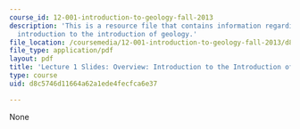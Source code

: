 ```yaml
---
course_id: 12-001-introduction-to-geology-fall-2013
description: 'This is a resource file that contains information regarding overview:
  introduction to the introduction of geology.'
file_location: /coursemedia/12-001-introduction-to-geology-fall-2013/d8c5746d11664a62a1ede4fecfca6e37_MIT12_001F13_Lecture1slides.pdf
file_type: application/pdf
layout: pdf
title: 'Lecture 1 Slides: Overview: Introduction to the Introduction of Geology'
type: course
uid: d8c5746d11664a62a1ede4fecfca6e37

---
```

None